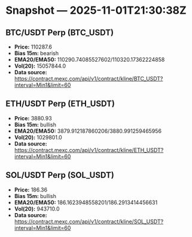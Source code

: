 # Snapshot — 2025-11-01T21:30:38Z

## BTC/USDT Perp (BTC_USDT)
- **Price:** 110287.6
- **Bias 15m:** bearish
- **EMA20/EMA50:** 110290.74085527602/110320.17362224858
- **Vol(20):** 15057844.0
- **Data source:** https://contract.mexc.com/api/v1/contract/kline/BTC_USDT?interval=Min1&limit=60

## ETH/USDT Perp (ETH_USDT)
- **Price:** 3880.93
- **Bias 15m:** bullish
- **EMA20/EMA50:** 3879.912187860206/3880.991259465956
- **Vol(20):** 1029801.0
- **Data source:** https://contract.mexc.com/api/v1/contract/kline/ETH_USDT?interval=Min1&limit=60

## SOL/USDT Perp (SOL_USDT)
- **Price:** 186.36
- **Bias 15m:** bullish
- **EMA20/EMA50:** 186.1623948558201/186.2913414456631
- **Vol(20):** 943710.0
- **Data source:** https://contract.mexc.com/api/v1/contract/kline/SOL_USDT?interval=Min1&limit=60
